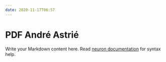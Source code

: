 ```yaml
---
date: 2020-11-17T06:57
---
```


# PDF André Astrié 

Write your Markdown content here. Read [neuron documentation](https://neuron.zettel.page/2011404.html) for syntax help.

